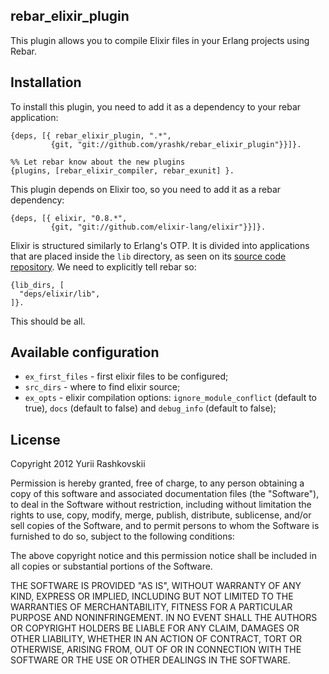 ## rebar_elixir_plugin

This plugin allows you to compile Elixir files in your Erlang projects using Rebar.

## Installation

To install this plugin, you need to add it as a dependency to your rebar application:

    {deps, [{ rebar_elixir_plugin, ".*",
             {git, "git://github.com/yrashk/rebar_elixir_plugin"}}]}.
    
    %% Let rebar know about the new plugins
    {plugins, [rebar_elixir_compiler, rebar_exunit] }.

This plugin depends on Elixir too, so you need to add it as a rebar dependency:

    {deps, [{ elixir, "0.8.*",
             {git, "git://github.com/elixir-lang/elixir"}}]}.

Elixir is structured similarly to Erlang's OTP. It is divided into applications that are placed inside the `lib` directory, as seen on its [source code repository](https://github.com/elixir-lang/elixir). We need to explicitly tell rebar so:

    {lib_dirs, [
      "deps/elixir/lib",
    ]}.

This should be all.

## Available configuration

* `ex_first_files` - first elixir files to be configured;
* `src_dirs` - where to find elixir source;
* `ex_opts` - elixir compilation options: `ignore_module_conflict` (default to true), `docs` (default to false) and `debug_info` (default to false);

## License

Copyright 2012 Yurii Rashkovskii

Permission is hereby granted, free of charge, to any person obtaining
a copy of this software and associated documentation files (the
"Software"), to deal in the Software without restriction, including
without limitation the rights to use, copy, modify, merge, publish,
distribute, sublicense, and/or sell copies of the Software, and to
permit persons to whom the Software is furnished to do so, subject to
the following conditions:

The above copyright notice and this permission notice shall be
included in all copies or substantial portions of the Software.

THE SOFTWARE IS PROVIDED "AS IS", WITHOUT WARRANTY OF ANY KIND,
EXPRESS OR IMPLIED, INCLUDING BUT NOT LIMITED TO THE WARRANTIES OF
MERCHANTABILITY, FITNESS FOR A PARTICULAR PURPOSE AND
NONINFRINGEMENT. IN NO EVENT SHALL THE AUTHORS OR COPYRIGHT HOLDERS BE
LIABLE FOR ANY CLAIM, DAMAGES OR OTHER LIABILITY, WHETHER IN AN ACTION
OF CONTRACT, TORT OR OTHERWISE, ARISING FROM, OUT OF OR IN CONNECTION
WITH THE SOFTWARE OR THE USE OR OTHER DEALINGS IN THE SOFTWARE.
